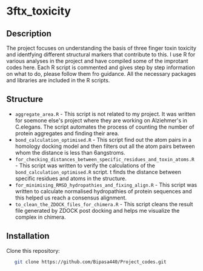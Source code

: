 # 3ftx_toxicity

## Description
The project focuses on understanding the basis of three finger toxin toxicity and identfying different structural
markers that contribute to this. I use R for various analyses in the project and have compiled some of the improtant codes here.
Each R script is commented and gives step by step information on what to do, please follow them fro guidance. 
All the necessary packages and libraries are included in the R scripts. 

## Structure
- `aggregate_area.R` - This script is not related to my project. It was written for soemone else's project where they are working on Alziehmer's in C.elegans.
The script automates the process of counting the number of protein aggregates and finding their area. 
- `bond_calculation_optimised.R` - This script find out the atom pairs in a homology docking model and then filters out all the atom pairs between whom the distance 
is less than 6angstroms. 
- `for_checking_distances_between_specific_residues_and_toxin_atoms.R` - This script was written to verify the calculations of the `bond_calculation_optimised.R` script. 
t finds the distance between specific residues and atoms in the structure. 
- `for_minimising_RMSD_hydropathies_and_fixing_align.R` - This script was written to calculate normalised hydropathies of protein sequences and this helped us reach 
a consensus alignment.
- `to_clean_the_ZDOCK_files_for_chimera.R` - This script cleans the result file generated by ZDOCK post docking and helps me visualize the complex in chimera. 

## Installation
Clone this repository:
   ```bash
      git clone https://github.com/Bipasa440/Project_codes.git
